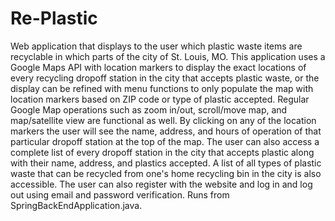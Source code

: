 # Re-Plastic

Web application that displays to the user which plastic waste items are recyclable in which parts of the city of St. Louis, MO.  This 
application uses a Google Maps API with location markers to display the exact locations of every recycling dropoff station in the city that accepts plastic waste, or the display can be refined with menu functions to only populate the map with location markers based on ZIP code or type of plastic accepted.  Regular Google Map operations such as zoom in/out, scroll/move map, and map/satellite view are functional as well.  By clicking on any of the location markers the user will see the name, address, and hours of operation of that particular dropoff station at the top of the map.  The user can also access a complete list of every dropoff station in the city that accepts plastic along with their name, address, and plastics accepted.  A list of all types of plastic waste that can be recycled from one's home recycling bin in the city is also accessible.  The user can also register with the website and log in and log out using email and password verification.  Runs from SpringBackEndApplication.java.
